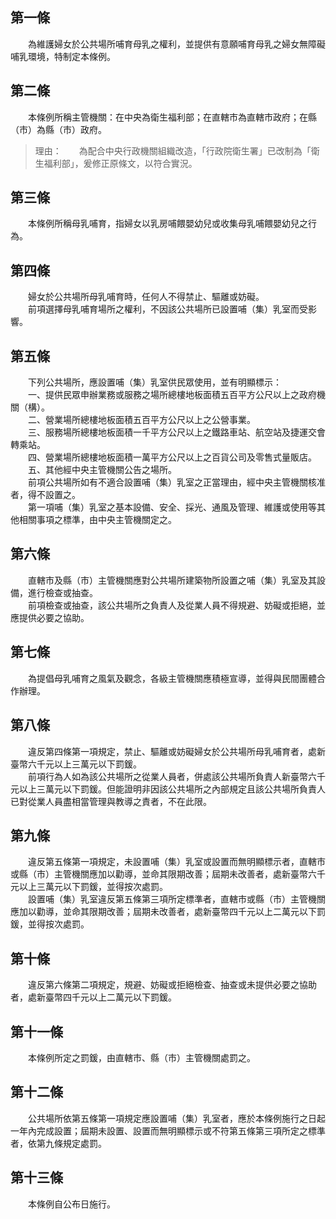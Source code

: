 第一條 
-------
　　為維護婦女於公共場所哺育母乳之權利，並提供有意願哺育母乳之婦女無障礙哺乳環境，特制定本條例。  


第二條 
-------
　　本條例所稱主管機關：在中央為衛生福利部；在直轄市為直轄市政府；在縣（市）為縣（市）政府。  
> 理由：　　為配合中央行政機關組織改造，「行政院衛生署」已改制為「衛生福利部」，爰修正原條文，以符合實況。



第三條 
-------
　　本條例所稱母乳哺育，指婦女以乳房哺餵嬰幼兒或收集母乳哺餵嬰幼兒之行為。  


第四條 
-------
　　婦女於公共場所母乳哺育時，任何人不得禁止、驅離或妨礙。  
　　前項選擇母乳哺育場所之權利，不因該公共場所已設置哺（集）乳室而受影響。  


第五條 
-------
　　下列公共場所，應設置哺（集）乳室供民眾使用，並有明顯標示：  
　　一、提供民眾申辦業務或服務之場所總樓地板面積五百平方公尺以上之政府機關（構）。  
　　二、營業場所總樓地板面積五百平方公尺以上之公營事業。  
　　三、服務場所總樓地板面積一千平方公尺以上之鐵路車站、航空站及捷運交會轉乘站。  
　　四、營業場所總樓地板面積一萬平方公尺以上之百貨公司及零售式量販店。  
　　五、其他經中央主管機關公告之場所。  
　　前項公共場所如有不適合設置哺（集）乳室之正當理由，經中央主管機關核准者，得不設置之。  
　　第一項哺（集）乳室之基本設備、安全、採光、通風及管理、維護或使用等其他相關事項之標準，由中央主管機關定之。  


第六條 
-------
　　直轄市及縣（市）主管機關應對公共場所建築物所設置之哺（集）乳室及其設備，進行檢查或抽查。  
　　前項檢查或抽查，該公共場所之負責人及從業人員不得規避、妨礙或拒絕，並應提供必要之協助。  


第七條 
-------
　　為提倡母乳哺育之風氣及觀念，各級主管機關應積極宣導，並得與民間團體合作辦理。  


第八條 
-------
　　違反第四條第一項規定，禁止、驅離或妨礙婦女於公共場所母乳哺育者，處新臺幣六千元以上三萬元以下罰鍰。  
　　前項行為人如為該公共場所之從業人員者，併處該公共場所負責人新臺幣六千元以上三萬元以下罰鍰。但能證明非因該公共場所之內部規定且該公共場所負責人已對從業人員盡相當管理與教導之責者，不在此限。  


第九條 
-------
　　違反第五條第一項規定，未設置哺（集）乳室或設置而無明顯標示者，直轄市或縣（市）主管機關應加以勸導，並命其限期改善；屆期未改善者，處新臺幣六千元以上三萬元以下罰鍰，並得按次處罰。  
　　設置哺（集）乳室違反第五條第三項所定標準者，直轄市或縣（市）主管機關應加以勸導，並命其限期改善；屆期未改善者，處新臺幣四千元以上二萬元以下罰鍰，並得按次處罰。  


第十條 
-------
　　違反第六條第二項規定，規避、妨礙或拒絕檢查、抽查或未提供必要之協助者，處新臺幣四千元以上二萬元以下罰鍰。  


第十一條 
---------
　　本條例所定之罰鍰，由直轄市、縣（市）主管機關處罰之。  


第十二條 
---------
　　公共場所依第五條第一項規定應設置哺（集）乳室者，應於本條例施行之日起一年內完成設置；屆期未設置、設置而無明顯標示或不符第五條第三項所定之標準者，依第九條規定處罰。  


第十三條 
---------
　　本條例自公布日施行。